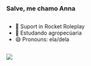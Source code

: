 ### Salve, me chamo Anna

##
- 🚀 Suport in Rocket Roleplay
- 🌱 Estudando agropecúaria 
- 😄 Pronouns: ela/dela

##

<div> 
  <a href="https://www.instagram.com/a.nnass/" target="_blank"><img src="https://img.shields.io/badge/-Instagram-%23E4405F?style=for-the-badge&logo=instagram&logoColor=white" target="_blank"></a>
  
  </div>
